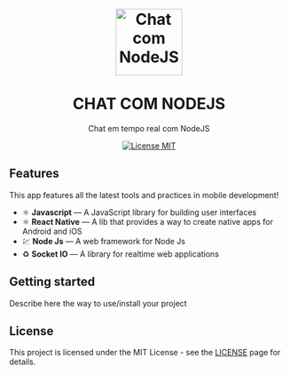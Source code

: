 
<h1 align="center">
<br>
  <img src="https://www.riosoft.com.br/wp-content/uploads/2019/04/post_chat.png" alt="Chat com NodeJS" width="120">
<br>
<br>
CHAT COM NODEJS
</h1>

<p align="center">Chat em tempo real com NodeJS</p>

<p align="center">
  <a href="https://opensource.org/licenses/MIT">
    <img src="https://img.shields.io/badge/License-MIT-blue.svg" alt="License MIT">
  </a>
</p>

## Features
[//]: # (Add the features of your project here:)
This app features all the latest tools and practices in mobile development!

- ⚛️ **Javascript** — A JavaScript library for building user interfaces
- ⚛️ **React Native** — A lib that provides a way to create native apps for Android and iOS
- 💹 **Node Js** — A web framework for Node Js
- ♻️ **Socket IO** — A library for realtime web applications 

## Getting started

Describe here the way to use/install your project


## License

This project is licensed under the MIT License - see the [LICENSE](https://opensource.org/licenses/MIT) page for details.
